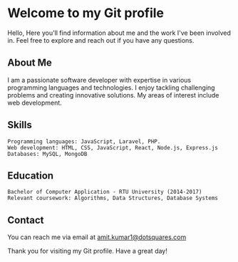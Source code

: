 # Welcome to my Git profile

Hello, Here you'll find information about me and the work I've been involved in. Feel free to explore and reach out if you have any questions.

## About Me

I am a passionate software developer with expertise in various programming languages and technologies. I enjoy tackling challenging problems and creating innovative solutions. My areas of interest include web development.


## Skills

    Programming languages: JavaScript, Laravel, PHP.
    Web development: HTML, CSS, JavaScript, React, Node.js, Express.js
    Databases: MySQL, MongoDB

## Education

    Bachelor of Computer Application - RTU University (2014-2017)
    Relevant coursework: Algorithms, Data Structures, Database Systems

## Contact

You can reach me via email at [amit.kumar1@dotsquares.com](mailto:amit.kumar1@dotsquares.com)

Thank you for visiting my Git profile. Have a great day!

